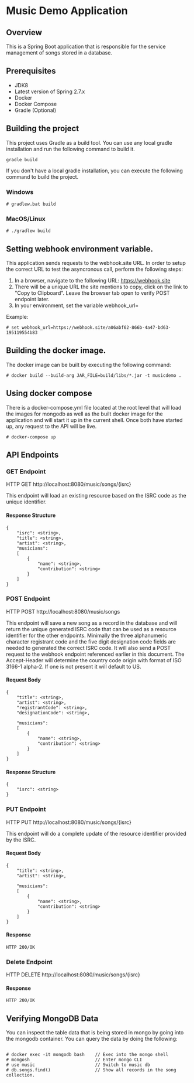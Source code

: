 # Music Demo Application

## Overview
This is a Spring Boot application that is responsible for the service management of songs stored in a database.

## Prerequisites
- JDK8
- Latest version of Spring 2.7.x
- Docker
- Docker Compose
- Gradle (Optional)

## Building the project
This project uses Gradle as a build tool. You can use any local gradle installation and run the following command to build it.

```
gradle build
```

If you don't have a local gradle installation, you can execute the following command to build the project.

### Windows
```
# gradlew.bat build
```

### MacOS/Linux
```
# ./gradlew build
```

## Setting webhook environment variable.
This application sends requests to the webhook.site URL. In order to setup the correct URL to test the asyncronous call, perform the following steps:
 1. In a browser, navigate to the following URL: https://webhook.site
 2. There will be a unique URL the site mentions to copy, click on the link to "Copy to Clipboard". Leave the browser tab open to verify POST endpoint later.
 3. In your environment, set the variable webhook_url=<URL copied>

Example:

```
# set webhook_url=https://webhook.site/a06abf62-866b-4a47-bd63-195119554b83
```

## Building the docker image.
The docker image can be built by executing the following command:

```
# docker build --build-arg JAR_FILE=build/libs/*.jar -t musicdemo .
```

## Using docker compose
There is a docker-compose.yml file located at the root level that will load the images for mongodb as well as the built docker image for the application and will start it up in the current shell.
Once both have started up, any request to the API will be live. 

```
# docker-compose up
```

## API Endpoints

### GET Endpoint
HTTP GET http://localhost:8080/music/songs/{isrc}

This endpoint will load an existing resource based on the ISRC code as the unique identifier.

#### Response Structure
```
{
	"isrc": <string>,
	"title": <string>,
	"artist": <string>,
	"musicians": 
	[
		{
			"name": <string>,
			"contribution": <string>
		}
	]
}
```
### POST Endpoint
HTTP POST http://localhost:8080/music/songs

This endpoint will save a new song as a record in the database and will return the unique generated ISRC code that can be used as a resource identifier for the other endpoints. Minimally the three alphanumeric character registrant code and the five digit designation code fields are needed to generated the correct ISRC code. It will also send a POST request to the webhook endpoint referenced earlier in this document. The Accept-Header will determine the country code origin with format of ISO 3166-1 alpha-2. If one is not present it will default to US.

#### Request Body
```
{
    "title": <string>,
    "artist": <string>,
    "registrantCode": <string>,
    "designationCode": <string>,

    "musicians":
    [
        {
            "name": <string>,
            "contribution": <string>
        }
    ]
}
```

#### Response Structure
```
{
	"isrc": <string>
}
```

### PUT Endpoint
HTTP PUT http://localhost:8080/music/songs/{isrc}

This endpoint will do a complete update of the resource identifier provided by the ISRC.

#### Request Body
```
{
    "title": <string>,
    "artist": <string>,

    "musicians":
    [
        {
            "name": <string>,
            "contribution": <string>
        }
    ]
}
```

#### Response
```
HTTP 200/OK
```

### Delete Endpoint
HTTP DELETE http://localhost:8080/music/songs/{isrc}

#### Response
```
HTTP 200/OK
```

## Verifying MongoDB Data
You can inspect the table data that is being stored in mongo by going into the mongodb container. You can query the data by doing the following:

```

# docker exec -it mongodb bash    // Exec into the mongo shell
# mongosh                         // Enter mongo CLI
# use music                       // Switch to music db
# db.songs.find()                 // Show all records in the song collection.
```
